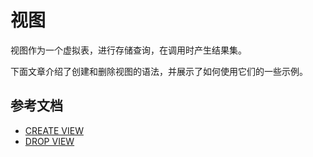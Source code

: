 # 视图

视图作为一个虚拟表，进行存储查询，在调用时产生结果集。

下面文章介绍了创建和删除视图的语法，并展示了如何使用它们的一些示例。

## 参考文档

- [CREATE VIEW](create-view.md)
- [DROP VIEW](drop-view.md)
